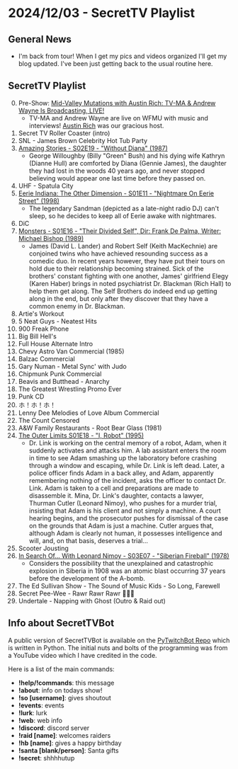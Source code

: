 # 2024/12/03 - SecretTV Playlist

## General News

- I'm back from tour!  When I get my pics and videos organized I'll get my blog updated.  I've been just getting back to the usual routine here.

## SecretTV Playlist

0. Pre-Show: [Mid-Valley Mutations with Austin Rich: TV-MA & Andrew Wayne Is Broadcasting, LIVE!](https://wfmu.org/playlists/shows/145444)
   - TV-MA and Andrew Wayne are live on WFMU with music and interviews!  [Austin Rich](https://austinrich.org/) was our gracious host.
1. Secret TV Roller Coaster (intro)
2. SNL - James Brown Celebrity Hot Tub Party
3. [Amazing Stories - S02E19 - "Without Diana" (1987)](https://en.wikipedia.org/wiki/Amazing_Stories_(1985_TV_series)#Season_2_(1986%E2%80%9387))
   - George Willoughby (Billy "Green" Bush) and his dying wife Kathryn (Dianne Hull) are comforted by Diana (Gennie James), the daughter they had lost in the woods 40 years ago, and never stopped believing would appear one last time before they passed on.
4. UHF - Spatula City
5. [Eerie Indiana: The Other Dimension - S01E11 - "Nightmare On Eerie Street" (1998)](https://en.wikipedia.org/wiki/Eerie,_Indiana:_The_Other_Dimension#Episodes)
   - The legendary Sandman (depicted as a late-night radio DJ) can't sleep, so he decides to keep all of Eerie awake with nightmares.
6. DiC
7. [Monsters - S01E16 - "Their Divided Self", Dir: Frank De Palma, Writer: Michael Bishop (1989)](https://en.wikipedia.org/wiki/List_of_Monsters_episodes)
   - James (David L. Lander) and Robert Self (Keith MacKechnie) are conjoined twins who have achieved resounding success as a comedic duo. In recent years however, they have put their tours on hold due to their relationship becoming strained. Sick of the brothers' constant fighting with one another, James' girlfriend Elegy (Karen Haber) brings in noted psychiatrist Dr. Blackman (Rich Hall) to help them get along. The Self Brothers do indeed end up getting along in the end, but only after they discover that they have a common enemy in Dr. Blackman.
8. Artie's Workout
9. 5 Neat Guys - Neatest Hits
10. 900 Freak Phone
11. Big Bill Hell's
12. Full House Alternate Intro
15. Chevy Astro Van Commercial (1985)
16. Balzac Commercial
17. Gary Numan - Metal Sync' with Judo
18. Chipmunk Punk Commercial
19. Beavis and Butthead - Anarchy
20. The Greatest Wrestling Promo Ever
21. Punk CD
23. ホ！ホ！ホ！
24. Lenny Dee Melodies of Love Album Commercial
26. The Count Censored
28. A&W Family Restaurants - Root Bear Glass (1981)
29. [The Outer Limits S01E18 - "I, Robot" (1995)](https://en.wikipedia.org/wiki/List_of_The_Outer_Limits_(1995_TV_series)_episodes#Season_1_(1995))
    - Dr. Link is working on the central memory of a robot, Adam, when it suddenly activates and attacks him. A lab assistant enters the room in time to see Adam smashing up the laboratory before crashing through a window and escaping, while Dr. Link is left dead. Later, a police officer finds Adam in a back alley, and Adam, apparently remembering nothing of the incident, asks the officer to contact Dr. Link. Adam is taken to a cell and preparations are made to disassemble it. Mina, Dr. Link's daughter, contacts a lawyer, Thurman Cutler (Leonard Nimoy), who pushes for a murder trial, insisting that Adam is his client and not simply a machine. A court hearing begins, and the prosecutor pushes for dismissal of the case on the grounds that Adam is just a machine. Cutler argues that, although Adam is clearly not human, it possesses intelligence and will, and, on that basis, deserves a trial...
30. Scooter Jousting
31. [In Search Of... With Leonard Nimoy - S03E07 - "Siberian Fireball" (1978)](https://en.wikipedia.org/wiki/In_Search_of..._(TV_series)#Season_3_(1978%E2%80%931979))
    - Considers the possibility that the unexplained and catastrophic explosion in Siberia in 1908 was an atomic blast occurring 37 years before the development of the A-bomb.
32. The Ed Sullivan Show - The Sound of Music Kids - So Long, Farewell
33. Secret Pee-Wee - Rawr Rawr Rawr 🐊🐊🐊
34. Undertale - Napping with Ghost (Outro & Raid out)


## Info about SecretTVBot

A public version of SecretTVBot is available on the [PyTwitchBot Repo](https://github.com/awbored/PyTwitchBot) which is written in Python.  The initial nuts and bolts of the programming was from a YouTube video which I have credited in the code.

Here is a list of the main commands:
- **!help/!commands**: this message
- **!about**: info on todays show!
- **!so [username]**: gives shoutout
- **!events**: events
- **!lurk**: lurk
- **!web**: web info
- **!discord**: discord server
- **!raid [name]**: welcomes raiders
- **!hb [name]**: gives a happy birthday
- **!santa [blank/person]**: Santa gifts
- **!secret**: shhhhutup
